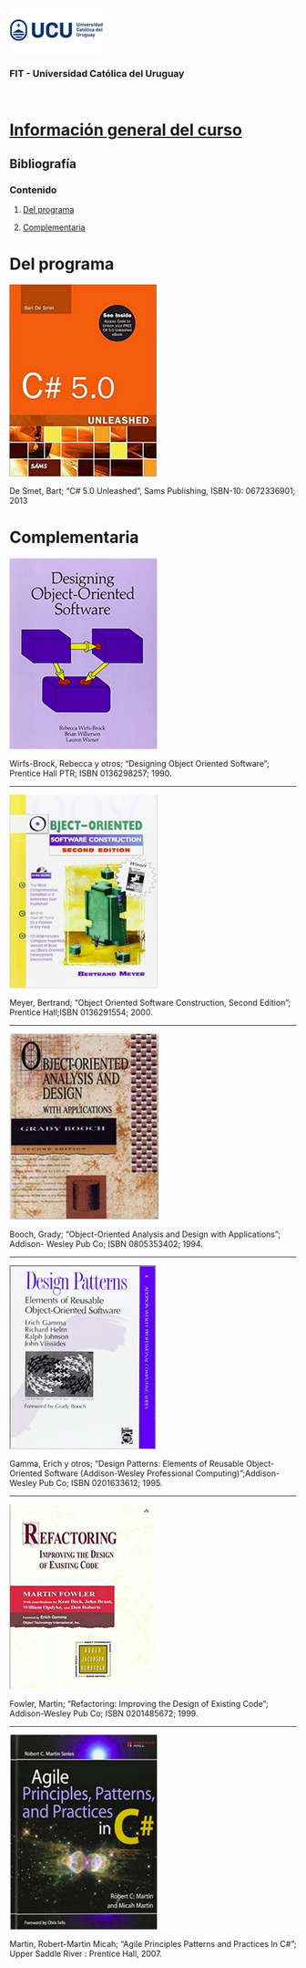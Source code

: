 ![UCU](/Assets/logo-ucu.png)

### FIT - Universidad Católica del Uruguay

<br>

# [Información general del curso](./README.md)

## Bibliografía

### Contenido

1. <a href="#program">Del programa</a>

2. <a href="#complement">Complementaria</a>


<h1 id="program">Del programa</h1>

![C# 5.0 Unleashed](/Assets/program.png)

De Smet, Bart; “C# 5.0 Unleashed”, Sams Publishing, ISBN-10: 0672336901; 2013


<h1 id="complement">Complementaria</h1>

![Designing Object-Oriented Software](/Assets/designoos.png)

Wirfs-Brock, Rebecca y otros; “Designing Object Oriented Software”; Prentice Hall PTR; ISBN 0136298257; 1990.

---
![Object-Oriented Software Construction](/Assets/ooscontruction.png)

Meyer, Bertrand; “Object Oriented Software Construction, Second Edition”; Prentice Hall;ISBN 0136291554; 2000.

---
![Object-Oriented Analysis and Design with Applications](/Assets/ooanalysisdesign.png)

Booch, Grady; “Object-Oriented Analysis and Design with Applications”; Addison- Wesley Pub Co; ISBN 0805353402; 1994.

---
![Design Patterns](/Assets/eoroos.png)

Gamma, Erich y otros; “Design Patterns: Elements of Reusable Object-Oriented Software (Addison-Wesley Professional Computing)”;Addison-Wesley Pub Co; ISBN 0201633612; 1995.

---
![Refactoring: Improving the Design of Existing Code](/Assets/ridec.png)

Fowler, Martin; “Refactoring: Improving the Design of Existing Code”; Addison-Wesley Pub Co; ISBN 0201485672; 1999.

---
![Agile Principles, Patterns, and Practices in C#](/Assets/appp.png)


Martin, Robert-Martin Micah; “Agile Principles Patterns and Practices In C#”; Upper Saddle
River : Prentice Hall, 2007.





